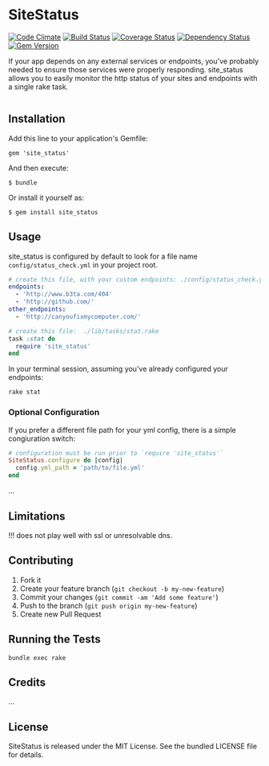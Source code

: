 SiteStatus
=========
[![Code Climate](https://codeclimate.com/github/primedia/site_status.png)](https://codeclimate.com/github/primedia/site_status)
[![Build Status](https://travis-ci.org/primedia/site_status.png)](https://travis-ci.org/primedia/site_status)
[![Coverage Status](https://coveralls.io/repos/primedia/site_status/badge.png?branch=dev)](https://coveralls.io/r/primedia/site_status?branch=dev)
[![Dependency Status](https://gemnasium.com/primedia/site_status.png)](https://gemnasium.com/primedia/site_status)
[![Gem Version](https://badge.fury.io/rb/site_status.png)](http://badge.fury.io/rb/site_status)

If your app depends on any external services or endpoints, you've probably needed to ensure those services were properly responding. site_status allows you to easily monitor the http status of your sites and endpoints with a single rake task.

![<Display Name>](http://i.imgur.com/2L6pXpB.png)

## Installation


Add this line to your application's Gemfile:

    gem 'site_status'

And then execute:

    $ bundle

Or install it yourself as:

    $ gem install site_status


## Usage
site_status is configured by default to look for a file name `config/status_check.yml` in your project root.

```yaml
# create this file, with your custom endpoints: ./config/status_check.yml
endpoints:
  - 'http://www.b3ta.com/404'
  - 'http://github.com/'
other_endpoints:
  - 'http://canyoufixmycomputer.com/'
```

```ruby
# create this file:  ./lib/tasks/stat.rake
task :stat do
  require 'site_status'
end

```
In your terminal session, assuming you've already configured your endpoints:

```shell
rake stat
```
### Optional Configuration
If you prefer a different file path for your yml config, there is a simple congiuration switch:

```ruby
# configuration must be run prior to `require 'site_status'`
SiteStatus.configure do |config|
  config.yml_path = 'path/to/file.yml'
end
```
...

## Limitations
!!! does not play well with ssl or unresolvable dns.

## Contributing

1. Fork it
2. Create your feature branch (`git checkout -b my-new-feature`)
3. Commit your changes (`git commit -am 'Add some feature'`)
4. Push to the branch (`git push origin my-new-feature`)
5. Create new Pull Request

## Running the Tests

`bundle exec rake`

## Credits

...

## License

SiteStatus is released under the MIT License. See the bundled LICENSE file for details.